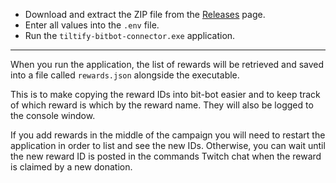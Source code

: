 - Download and extract the ZIP file from the [Releases](https://github.com/Anne-Munition/tiltify-bitbot-connector/releases) page.
- Enter all values into the `.env` file.
- Run the `tiltify-bitbot-connector.exe` application.

---

When you run the application, the list of rewards will be retrieved and saved into a file called `rewards.json` alongside the executable.

This is to make copying the reward IDs into bit-bot easier and to keep track of which reward is which by the reward name.
They will also be logged to the console window.

If you add rewards in the middle of the campaign you will need to restart the application in order to list and see the new IDs.
Otherwise, you can wait until the new reward ID is posted in the commands Twitch chat when the reward is claimed by a new donation.
